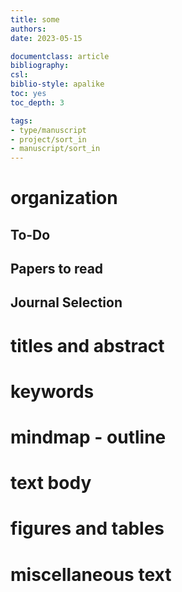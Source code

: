 ```yaml
---
title: some 
authors: 
date: 2023-05-15

documentclass: article
bibliography: 
csl: 
biblio-style: apalike
toc: yes
toc_depth: 3

tags:
- type/manuscript
- project/sort_in
- manuscript/sort_in
---
```


# organization

## To-Do


## Papers to read


## Journal Selection


# titles and abstract


# keywords


# mindmap - outline


# text body


# figures and tables


# miscellaneous text

